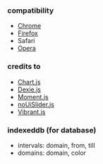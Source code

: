 ### compatibility
- [Chrome](https://chrome.google.com/webstore/detail/surf-clock/bhmamcldpbfndmkibakfgkibichjbifo)
- [Firefox](https://addons.mozilla.org/addon/surf-clock)
- Safari
- [Opera](https://addons.opera.com/en/extensions/details/surf-clock)

### credits to
- [Chart.js](http://www.chartjs.org)
- [Dexie.js](http://dexie.org)
- [Moment.js](http://momentjs.com)
- [noUiSlider.js](https://refreshless.com/nouislider)
- [Vibrant.js](http://jariz.github.io/vibrant.js)

### indexeddb (for database)
- intervals: domain, from, till
- domains: domain, color
